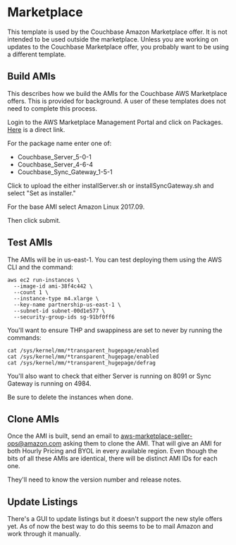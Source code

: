# Marketplace

This template is used by the Couchbase Amazon Marketplace offer.  It is not intended to be used outside the marketplace.  Unless you are working on updates to the Couchbase Marketplace offer, you probably want to be using a different template.

## Build AMIs

This describes how we build the AMIs for the Couchbase AWS Marketplace offers.  This is provided for background.  A user of these templates does not need to complete this process.

Login to the AWS Marketplace Management Portal and click on Packages.  [Here](https://aws.amazon.com/marketplace/management/manage-packages/) is a direct link.

For the package name enter one of:

* Couchbase_Server_5-0-1
* Couchbase_Server_4-6-4
* Couchbase_Sync_Gateway_1-5-1

Click to upload the either installServer.sh or installSyncGateway.sh and select "Set as installer."

For the base AMI select Amazon Linux 2017.09.

Then click submit.

## Test AMIs

The AMIs will be in us-east-1.  You can test deploying them using the AWS CLI and the command:

    aws ec2 run-instances \
      --image-id ami-38f4c442 \
      --count 1 \
      --instance-type m4.xlarge \
      --key-name partnership-us-east-1 \
      --subnet-id subnet-00d1e577 \
      --security-group-ids sg-91bf0ff6

You'll want to ensure THP and swappiness are set to never by running the commands:

    cat /sys/kernel/mm/*transparent_hugepage/enabled
    cat /sys/kernel/mm/*transparent_hugepage/enabled
    cat /sys/kernel/mm/*transparent_hugepage/defrag

You'll also want to check that either Server is running on 8091 or Sync Gateway is running on 4984.

Be sure to delete the instances when done.

## Clone AMIs

Once the AMI is built, send an email to aws-marketplace-seller-ops@amazon.com asking them to clone the AMI.  That will give an AMI for both Hourly Pricing and BYOL in every available region.  Even though the bits of all these AMIs are identical, there will be distinct AMI IDs for each one.  

They'll need to know the version number and release notes.

## Update Listings

There's a GUI to update listings but it doesn't support the new style offers yet.  As of now the best way to do this seems to be to mail Amazon and work through it manually.

